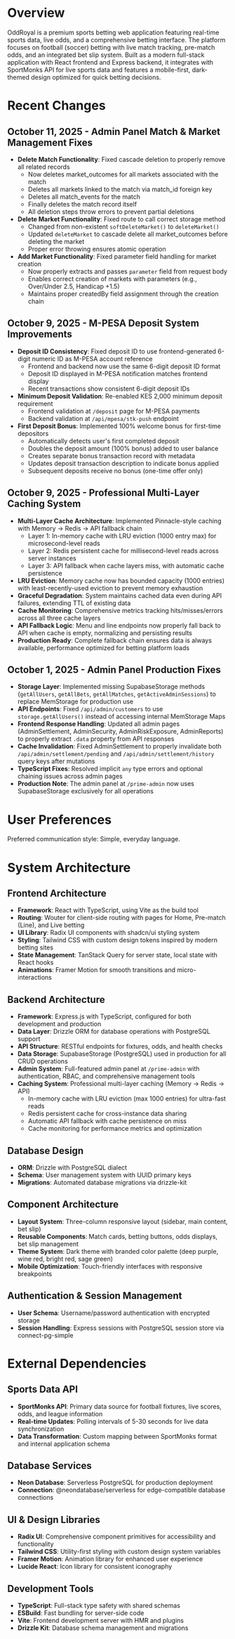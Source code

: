 # Overview

OddRoyal is a premium sports betting web application featuring real-time sports data, live odds, and a comprehensive betting interface. The platform focuses on football (soccer) betting with live match tracking, pre-match odds, and an integrated bet slip system. Built as a modern full-stack application with React frontend and Express backend, it integrates with SportMonks API for live sports data and features a mobile-first, dark-themed design optimized for quick betting decisions.

# Recent Changes

## October 11, 2025 - Admin Panel Match & Market Management Fixes
- **Delete Match Functionality**: Fixed cascade deletion to properly remove all related records
  - Now deletes market_outcomes for all markets associated with the match
  - Deletes all markets linked to the match via match_id foreign key
  - Deletes all match_events for the match
  - Finally deletes the match record itself
  - All deletion steps throw errors to prevent partial deletions
- **Delete Market Functionality**: Fixed route to call correct storage method
  - Changed from non-existent `softDeleteMarket()` to `deleteMarket()`
  - Updated `deleteMarket` to cascade delete all market_outcomes before deleting the market
  - Proper error throwing ensures atomic operation
- **Add Market Functionality**: Fixed parameter field handling for market creation
  - Now properly extracts and passes `parameter` field from request body
  - Enables correct creation of markets with parameters (e.g., Over/Under 2.5, Handicap +1.5)
  - Maintains proper createdBy field assignment through the creation chain

## October 9, 2025 - M-PESA Deposit System Improvements
- **Deposit ID Consistency**: Fixed deposit ID to use frontend-generated 6-digit numeric ID as M-PESA account reference
  - Frontend and backend now use the same 6-digit deposit ID format
  - Deposit ID displayed in M-PESA notification matches frontend display
  - Recent transactions show consistent 6-digit deposit IDs
- **Minimum Deposit Validation**: Re-enabled KES 2,000 minimum deposit requirement
  - Frontend validation at `/deposit` page for M-PESA payments
  - Backend validation at `/api/mpesa/stk-push` endpoint
- **First Deposit Bonus**: Implemented 100% welcome bonus for first-time depositors
  - Automatically detects user's first completed deposit
  - Doubles the deposit amount (100% bonus) added to user balance
  - Creates separate bonus transaction record with metadata
  - Updates deposit transaction description to indicate bonus applied
  - Subsequent deposits receive no bonus (one-time offer only)

## October 9, 2025 - Professional Multi-Layer Caching System
- **Multi-Layer Cache Architecture**: Implemented Pinnacle-style caching with Memory → Redis → API fallback chain
  - Layer 1: In-memory cache with LRU eviction (1000 entry max) for microsecond-level reads
  - Layer 2: Redis persistent cache for millisecond-level reads across server instances
  - Layer 3: API fallback when cache layers miss, with automatic cache persistence
- **LRU Eviction**: Memory cache now has bounded capacity (1000 entries) with least-recently-used eviction to prevent memory exhaustion
- **Graceful Degradation**: System maintains cached data even during API failures, extending TTL of existing data
- **Cache Monitoring**: Comprehensive metrics tracking hits/misses/errors across all three cache layers
- **API Fallback Logic**: Menu and line endpoints now properly fall back to API when cache is empty, normalizing and persisting results
- **Production Ready**: Complete fallback chain ensures data is always available, performance optimized for betting platform loads

## October 1, 2025 - Admin Panel Production Fixes
- **Storage Layer**: Implemented missing SupabaseStorage methods (`getAllUsers`, `getAllBets`, `getAllMatches`, `getActiveAdminSessions`) to replace MemStorage for production use
- **API Endpoints**: Fixed `/api/admin/customers` to use `storage.getAllUsers()` instead of accessing internal MemStorage Maps
- **Frontend Response Handling**: Updated all admin pages (AdminSettlement, AdminSecurity, AdminRiskExposure, AdminReports) to properly extract `.data` property from API responses
- **Cache Invalidation**: Fixed AdminSettlement to properly invalidate both `/api/admin/settlement/pending` and `/api/admin/settlement/history` query keys after mutations
- **TypeScript Fixes**: Resolved implicit `any` type errors and optional chaining issues across admin pages
- **Production Note**: The admin panel at `/prime-admin` now uses SupabaseStorage exclusively for all operations

# User Preferences

Preferred communication style: Simple, everyday language.

# System Architecture

## Frontend Architecture
- **Framework**: React with TypeScript, using Vite as the build tool
- **Routing**: Wouter for client-side routing with pages for Home, Pre-match (Line), and Live betting
- **UI Library**: Radix UI components with shadcn/ui styling system
- **Styling**: Tailwind CSS with custom design tokens inspired by modern betting sites
- **State Management**: TanStack Query for server state, local state with React hooks
- **Animations**: Framer Motion for smooth transitions and micro-interactions

## Backend Architecture  
- **Framework**: Express.js with TypeScript, configured for both development and production
- **Data Layer**: Drizzle ORM for database operations with PostgreSQL support
- **API Structure**: RESTful endpoints for fixtures, odds, and health checks
- **Data Storage**: SupabaseStorage (PostgreSQL) used in production for all CRUD operations
- **Admin System**: Full-featured admin panel at `/prime-admin` with authentication, RBAC, and comprehensive management tools
- **Caching System**: Professional multi-layer caching (Memory → Redis → API)
  - In-memory cache with LRU eviction (max 1000 entries) for ultra-fast reads
  - Redis persistent cache for cross-instance data sharing
  - Automatic API fallback with cache persistence on miss
  - Cache monitoring for performance metrics and optimization

## Database Design
- **ORM**: Drizzle with PostgreSQL dialect
- **Schema**: User management system with UUID primary keys
- **Migrations**: Automated database migrations via drizzle-kit

## Component Architecture
- **Layout System**: Three-column responsive layout (sidebar, main content, bet slip)
- **Reusable Components**: Match cards, betting buttons, odds displays, bet slip management
- **Theme System**: Dark theme with branded color palette (deep purple, wine red, bright red, sage green)
- **Mobile Optimization**: Touch-friendly interfaces with responsive breakpoints

## Authentication & Session Management
- **User Schema**: Username/password authentication with encrypted storage
- **Session Handling**: Express sessions with PostgreSQL session store via connect-pg-simple

# External Dependencies

## Sports Data API
- **SportMonks API**: Primary data source for football fixtures, live scores, odds, and league information
- **Real-time Updates**: Polling intervals of 5-30 seconds for live data synchronization
- **Data Transformation**: Custom mapping between SportMonks format and internal application schema

## Database Services
- **Neon Database**: Serverless PostgreSQL for production deployment
- **Connection**: @neondatabase/serverless for edge-compatible database connections

## UI & Design Libraries
- **Radix UI**: Comprehensive component primitives for accessibility and functionality
- **Tailwind CSS**: Utility-first styling with custom design system variables
- **Framer Motion**: Animation library for enhanced user experience
- **Lucide React**: Icon library for consistent iconography

## Development Tools
- **TypeScript**: Full-stack type safety with shared schemas
- **ESBuild**: Fast bundling for server-side code
- **Vite**: Frontend development server with HMR and plugins
- **Drizzle Kit**: Database schema management and migrations